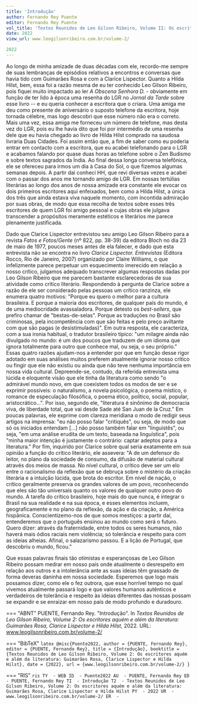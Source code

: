 ```yaml
---
title: 'Introdução'
author: Fernando Rey Puente
editor: Fernando Rey Puente
vol_title: 'Textos Reunidos de Leo Gilson Ribeiro, Volume II: Os escritores aquém e além da literatura: Guimarães Rosa, Clarice Lispector e Hilda Hilst'
date: 2022
view_url: www.leogilsonribeiro.com.br/volume-2/

2022
---
```


Ao longo de minha amizade de duas décadas com ele, recordo-me sempre de suas lembranças de episódios relativos a encontros e conversas que havia tido com Guimarães Rosa e com a Clarice Lispector. Quanto a Hilda Hilst, bem, essa foi a razão mesma de eu ter conhecido Leo Gilson Ribeiro, pois fiquei muito impactado ao ler *A Obscena Senhora D.* - obviamente em função de ter lido à época uma resenha do LGR no *Jornal da Tarde* sobre esse livro -- e eu queria conhecer a escritora que o criara. Uma amiga me deu como presente de aniversário o suposto telefone da escritora, hoje tornada célebre, mas logo descobri que esse número não era o correto. Mais uma vez, essa amiga me forneceu um número de telefone, mas desta vez do LGR, pois eu lhe havia dito que foi por intermédio de uma resenha dele que eu havia chegado ao livro de Hilda Hilst comprado na saudosa livraria Duas Cidades. Foi assim então que, a fim de saber como eu poderia entrar em contacto com a escritora, que eu acabei telefonando para o LGR e acabamos falando por quase duas horas ao telefone sobre o Zen Budismo e sobre textos sagrados da Índia. Ao final dessa longa conversa telefônica, ele se ofereceu para irmos um dia à Casa do Sol, o que fizemos algumas semanas depois. A partir daí conheci HH, que revi diversas vezes e acabei com o passar dos anos me tornando amigo de LGR. Em nossas tertúlias literárias ao longo dos anos de nossa amizade era constante ele evocar os dois primeiros escritores aqui enfeixados, bem como a Hilda Hilst, a única dos três que ainda estava viva naquele momento, com incontida admiração por suas obras, de modo que essa recolha de textos sobre esses três escritores de quem LGR foi amigo pessoal e cujas obras ele julgava transcender a propósitos meramente estéticos e literários me parece plenamente justificada.

Dado que Clarice Lispector entrevistou seu amigo Leo Gilson Ribeiro para a revista *Fatos e Fotos/Gente* (nº 822, pp. 38-39) da editora Bloch no dia 23 de maio de 1977, poucos meses antes de ela falecer, e dado que esta entrevista não se encontra no livro *Clarice Lispector. Entrevistas* (Editora Rocco, Rio de Janeiro, 2007) organizado por Claire Williams, o que infelizmente parece perpetuar um esquecimento imerecido em relação a nosso crítico, julgamos adequado transcrever algumas respostas dadas por Leo Gilson Ribeiro que me parecem bastante esclarecedoras de sua atividade como crítico literário. Respondendo à pergunta de Clarice sobre a razão de ele ser considerado pelas pessoas um crítico ranzinza, ele enumera quatro motivos: "Porque eu quero o melhor para a cultura brasileira. E porque a maioria dos escritores, de qualquer país do mundo, é de uma mediocridade avassaladora. Porque detesto os *best-sellers*, que prefiro chamar de "bestas-de-selas". Porque as traduções no Brasil são criminosas, pela incompetência com que são feitas e pelo preço aviltante com que são pagas (e desistimuladas)". Em outra resposta, ele caracteriza, com a sua ironia habitual, o tradutor brasileiro típico: "um milagre ainda não divulgado no mundo: é um dos poucos que traduzem de um idioma que ignora totalmente para outro que conhece mal, ou seja, o seu próprio." Essas quatro razões ajudam-nos a entender por que em função desse rigor adotado em suas análises muitos preferem atualmente ignorar nosso crítico ou fingir que ele não existiu ou ainda que não teve nenhuma importância em nossa vida cultural. Depreende-se, contudo, da referida entrevista uma lúcida e eloquente visão que ele tinha da literatura como sendo "o admirável mundo novo, em que coexistem todos os modos de ser e se exprimir possíveis: o naturalismo, a novela psicológica, o poema místico, o romance de especulação filosófica, o poema ético, político, social, popular, aristocrático...". Por isso, segundo ele, "literatura é sinônimo de democracia viva, de liberdade total, que vai desde Sade até San Juan de la Cruz." Em poucas palavras, ele exprime com clareza meridiana o modo de redigir seus artigos na imprensa: "eu não posso falar "critiquês", ou seja, de modo que só os iniciados entendam \[...\] não posso também falar em "linguistês", ou seja, "em uma análise erudita de um texto, baseada na linguística", pois "minha maior intenção é justamente o contrário: captar adeptos para a literatura." Por fim, inquirido por Clarice sobre qual seria exatamente em sua opinião a função do crítico literário, ele assevera: "A de um defensor do leitor, no plano da sociedade de consumo, da difusão de material cultural através dos meios de massa. No nível cultural, o crítico deve ser um elo entre o racionalismo da reflexão que se debruça sobre o mistério da criação literária e a intuição lúcida, que brota do escritor. Em nível de nação, o crítico geralmente preserva os grandes valores de um povo, reconhecendo que eles são tão universais quanto os valores de qualquer outro povo do mundo. A tarefa do crítico brasileiro, hoje mais do que nunca, é integrar o Brasil na sua realidade e na sua época, e esses elementos incluem, geograficamente e no plano da reflexão, da ação e da criação, a América hispânica. Conscientizemo-nos de que somos mestiços: a partir daí, entenderemos que o português ensinou ao mundo como será o futuro. Quero dizer: através da fraternidade, entre todos os seres humanos, não haverá mais ódios raciais nem violência; só tolerância e respeito para com as ideias alheias. Afinal, o salazarismo passou. E a lição de Portugal, que descobriu o mundo, ficou."

Que essas palavras finais tão otimistas e esperançosas de Leo Gilson Ribeiro possam medrar em nosso país onde atualmente o desrespeito em relação aos outros e a intolerância ante as suas ideias têm grassado de forma deveras daninha em nossa sociedade. Esperemos que logo mais possamos dizer, como ele o fez outrora, que esse horrível tempo no qual vivemos atualmente passará logo e que valores humanos autênticos e verdadeiros de tolerância e respeito às ideias diferentes das nossas possam se expandir e se enraizar em nosso país de modo profundo e duradouro.


=== "ABNT"
    PUENTE, Fernando Rey. "Introdução". In <em>Textos Reunidos de Leo Gilson Ribeiro, Volume 2: Os escritores aquém e além da literatura: Guimarães Rosa, Clarice Lispector e Hilda Hilst</em>, 2022. URL: <a href="yml_view_url">www.leogilsonribeiro.com.br/volume-2/</a>

=== "BibTeX"
    ```latex
    @misc{Puente2022,
    author = {PUENTE, Fernando Rey},
    editor = {PUENTE, Fernando Rey},
    title = {Introdução},
    booktitle = {Textos Reunidos de Leo Gilson Ribeiro, Volume 2: Os escritores aquém e além da literatura: Guimarães Rosa, Clarice Lispector e Hilda Hilst},
    date = {2022},
    url = {www.leogilsonribeiro.com.br/volume-2/}
    }
    ```

=== "RIS"
    ```ris
    TY  - WEB
    ID  - Puente2022
    AU  - PUENTE, Fernando Rey
    ED  - PUENTE, Fernando Rey
    TI  - Introdução
    T2  - Textos Reunidos de Leo Gilson Ribeiro, Volume 2: Os escritores aquém e além da literatura: Guimarães Rosa, Clarice Lispector e Hilda Hilst
    PY  - 2022
    UR  - www.leogilsonribeiro.com.br/volume-2/
    ER  - 
    ```
